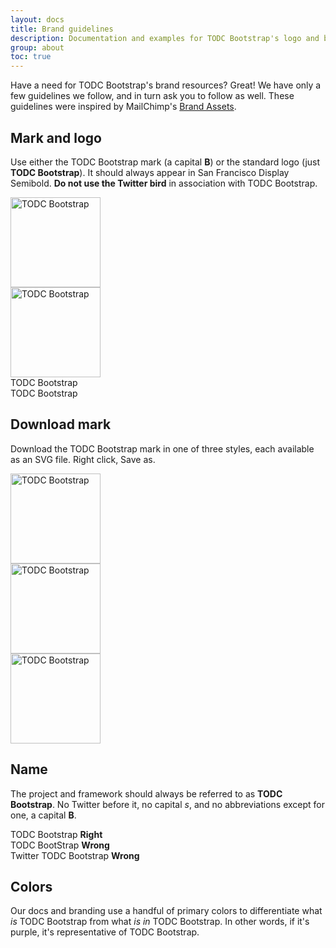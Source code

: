 ```yaml
---
layout: docs
title: Brand guidelines
description: Documentation and examples for TODC Bootstrap's logo and brand usage guidelines.
group: about
toc: true
---
```


Have a need for TODC Bootstrap's brand resources? Great! We have only a few guidelines we follow, and in turn ask you to follow as well. These guidelines were inspired by MailChimp's [Brand Assets](https://mailchimp.com/about/brand-assets/).

## Mark and logo

Use either the TODC Bootstrap mark (a capital **B**) or the standard logo (just **TODC Bootstrap**). It should always appear in San Francisco Display Semibold. **Do not use the Twitter bird** in association with TODC Bootstrap.

<div class="bd-brand-logos">
  <div class="bd-brand-item">
    <img class="svg" src="{{ site.baseurl }}/assets/brand/bootstrap-solid.svg" alt="TODC Bootstrap" width="144" height="144">
  </div>
  <div class="bd-brand-item inverse">
    <img class="svg" src="{{ site.baseurl }}/assets/brand/bootstrap-outline.svg" alt="TODC Bootstrap" width="144" height="144">
  </div>
</div>
<div class="bd-brand-logos">
  <div class="bd-brand-item">
    <span class="h1">TODC Bootstrap</span>
  </div>
  <div class="bd-brand-item inverse">
    <span class="h1">TODC Bootstrap</span>
  </div>
</div>

## Download mark

Download the TODC Bootstrap mark in one of three styles, each available as an SVG file. Right click, Save as.

<div class="bd-brand-logos">
  <div class="bd-brand-item">
    <img class="svg" src="{{ site.baseurl }}/assets/brand/bootstrap-solid.svg" alt="TODC Bootstrap" width="144" height="144">
  </div>
  <div class="bd-brand-item inverse">
    <img class="svg" src="{{ site.baseurl }}/assets/brand/bootstrap-outline.svg" alt="TODC Bootstrap" width="144" height="144">
  </div>
  <div class="bd-brand-item inverse">
    <img class="svg" src="{{ site.baseurl }}/assets/brand/bootstrap-punchout.svg" alt="TODC Bootstrap" width="144" height="144">
  </div>
</div>

## Name

The project and framework should always be referred to as **TODC Bootstrap**. No Twitter before it, no capital _s_, and no abbreviations except for one, a capital **B**.

<div class="bd-brand-logos">
  <div class="bd-brand-item">
    <span class="h3">TODC Bootstrap</span>
    <strong class="text-success">Right</strong>
  </div>
  <div class="bd-brand-item">
    <span class="h3 text-muted">TODC BootStrap</span>
    <strong class="text-warning">Wrong</strong>
  </div>
  <div class="bd-brand-item">
    <span class="h3 text-muted">Twitter TODC Bootstrap</span>
    <strong class="text-warning">Wrong</strong>
  </div>
</div>

## Colors

Our docs and branding use a handful of primary colors to differentiate what *is* TODC Bootstrap from what *is in* TODC Bootstrap. In other words, if it's purple, it's representative of TODC Bootstrap.

<div class="bd-brand">
  <div class="color-swatches">
    <div class="color-swatch bd-purple"></div>
    <div class="color-swatch bd-purple-light"></div>
    <div class="color-swatch bd-purple-lighter"></div>
    <div class="color-swatch bd-gray"></div>
  </div>
</div>
